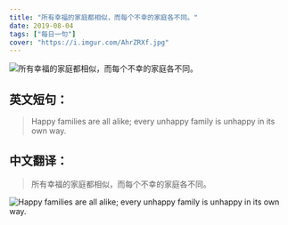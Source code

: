 ```yaml
---
title: "所有幸福的家庭都相似，而每个不幸的家庭各不同。"
date: 2019-08-04
tags: ["每日一句"]
cover: "https://i.imgur.com/AhrZRXf.jpg"
---
```


![所有幸福的家庭都相似，而每个不幸的家庭各不同。](https://i.imgur.com/zFFjPpo.jpg)

## 英文短句：
> Happy families are all alike; every unhappy family is unhappy in its own way.

<!--more-->

## 中文翻译：
> 所有幸福的家庭都相似，而每个不幸的家庭各不同。

![Happy families are all alike; every unhappy family is unhappy in its own way.](https://i.imgur.com/DgB0gtt.jpg)

